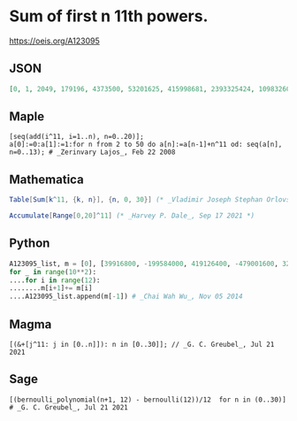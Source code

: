 # Sum of first n 11th powers\.
https://oeis.org/A123095
## JSON
```JSON
[0, 1, 2049, 179196, 4373500, 53201625, 415998681, 2393325424, 10983260016, 42364319625, 142364319625, 427675990236, 1170684360924, 2962844754961, 7012409924625, 15662165784000, 33254351828416, 67526248136049, 131794658215281, 248284917113500, 453084917113500]
```
## Maple
```Maple
[seq(add(i^11, i=1..n), n=0..20)];
a[0]:=0:a[1]:=1:for n from 2 to 50 do a[n]:=a[n-1]+n^11 od: seq(a[n], n=0..13); # _Zerinvary Lajos_, Feb 22 2008
```
## Mathematica
```Mathematica
Table[Sum[k^11, {k, n}], {n, 0, 30}] (* _Vladimir Joseph Stephan Orlovsky_, Aug 14 2008 *)
```
```Mathematica
Accumulate[Range[0,20]^11] (* _Harvey P. Dale_, Sep 17 2021 *)
```
## Python
```Python
A123095_list, m = [0], [39916800, -199584000, 419126400, -479001600, 322494480, -129230640, 29607600, -3498000, 171006, -2046, 1, 0 , 0]
for _ in range(10**2):
....for i in range(12):
........m[i+1]+= m[i]
....A123095_list.append(m[-1]) # _Chai Wah Wu_, Nov 05 2014
```
## Magma
```Magma
[(&+[j^11: j in [0..n]]): n in [0..30]]; // _G. C. Greubel_, Jul 21 2021
```
## Sage
```Sage
[(bernoulli_polynomial(n+1, 12) - bernoulli(12))/12  for n in (0..30)] # _G. C. Greubel_, Jul 21 2021
```
